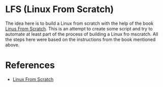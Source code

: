 # LFS (Linux From Scratch)

The idea here is to build a Linux from scratch with the help of the book [Linus From Scratch](https://www.linuxfromscratch.org/).
This is an attempt to create some script and try to automate at least part of the process of building a Linux fro mscratch.
All the steps here were based on the instructions from the book mentioned above.

# References
- [Linux From Scratch](https://www.linuxfromscratch.org)
